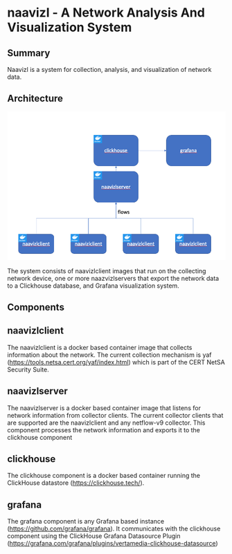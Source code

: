 naavizl - A Network Analysis And Visualization System
====================
Summary
--------------

Naavizl is a system for collection, analysis, and visualization of network data.

Architecture
--------------
![Basic Architecture](naavizlarch.png)

The system consists of naavizlclient images that run on the collecting network device, one or more naazvizlservers that export the network data to a Clickhouse database, and Grafana visualization system.

Components
------------

naavizlclient
--------------
The naavizlclient is a docker based container image that collects information about the network. The current collection mechanism is yaf (https://tools.netsa.cert.org/yaf/index.html) which is part of the CERT NetSA Security Suite.

naavizlserver
-------------
The naavizlserver is a docker based container image that listens for network information from collector clients. The current collector clients that are supported are the naavizlclient and any netflow-v9 collector. This component processes the network information and exports it to the clickhouse component

clickhouse
------------
The clickhouse component is a docker based container running the ClickHouse datastore (https://clickhouse.tech/).

grafana
------------
The grafana component is any Grafana based instance (https://github.com/grafana/grafana). It communicates with the clickhouse component using the ClickHouse Grafana Datasource Plugin (https://grafana.com/grafana/plugins/vertamedia-clickhouse-datasource)
